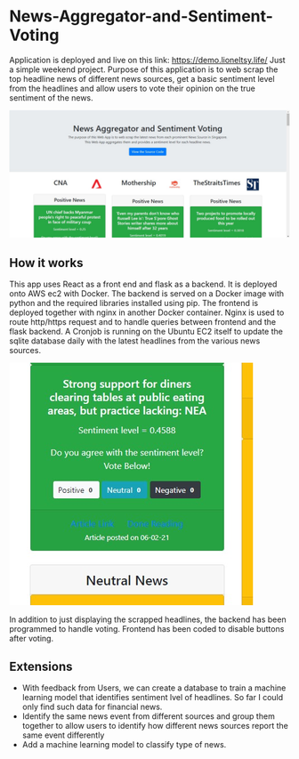 # News-Aggregator-and-Sentiment-Voting

Application is deployed and live on this link: https://demo.lioneltsy.life/
Just a simple weekend project.
Purpose of this application is to web scrap the top headline news of different news sources, get a basic sentiment level from the headlines and allow users to vote their opinion on the true sentiment of the news.

![Screenshot](img/interface.jpg)

## How it works
This app uses React as a front end and flask as a backend. It is deployed onto AWS ec2 with Docker. The backend is served on a Docker image with python and the required libraries installed using pip. The frontend is deployed together with nginx in another Docker container. Nginx is used to route http/https request and to handle queries between frontend and the flask backend. A Cronjob is running on the Ubuntu EC2 itself to update the sqlite database daily with the latest headlines from the various news sources.

![Voting](img/small.jpg)

In addition to just displaying the scrapped headlines, the backend has been programmed to handle voting. Frontend has been coded to disable buttons after voting.

## Extensions
- With feedback from Users, we can create a database to train a machine learning model that identifies sentiment lvel of headlines. So far I could only find such data for financial news.
- Identify the same news event from different sources and group them together to allow users to identify how different news sources report the same event differently
- Add a machine learning model to classify type of news.
